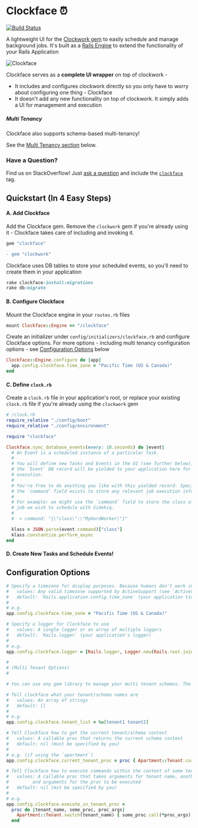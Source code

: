 # Clockface ⏰

[![Build Status](https://travis-ci.org/abhchand/clockface.svg?branch=master)](https://travis-ci.org/abhchand/clockface)

A lightweight UI for the [Clockwork gem](https://github.com/Rykian/clockwork) to easily schedule and manage background jobs. It's built as a [Rails Engine](http://guides.rubyonrails.org/engines.html) to extend the functionality of your Rails Application

![Clockface](https://gitlab.com/abhchand/clockface/raw/master/meta/screenshot.png)

Clockface serves as a **complete UI wrapper** on top of clockwork -

- It includes and configures clockwork directly so you only have to worry about configuring one thing - Clockface
- It doesn't add any new functionality on top of clockwork. It simply adds a UI for management and execution

##### Multi Tenancy

Clockface also supports schema-based multi-tenancy!

See the [Multi Tenancy section](#multi_tenancy) below.

### Have a Question?

Find us on StackOverflow! Just [ask a question](https://stackoverflow.com/questions/ask) and include the [`clockface`](https://stackoverflow.com/questions/tagged/clockface) tag.


## Quickstart (In 4 Easy Steps)

#### A. Add Clockface

Add the Clockface gem. Remove the `clockwork` gem if you're already using it - Clockface takes care of including and invoking it.

```ruby
gem "clockface"
```

```diff
- gem "clockwork"
```

Clockface uses DB tables to store your scheduled events, so you'll need to create them in your application

```ruby
rake clockface:install:migrations
rake db:migrate
```

#### B. Configure Clockface

Mount the Clockface engine in your `routes.rb` files

```ruby
mount Clockface::Engine => "/clockface"
```

Create an initializer under `config/initializers/clockface.rb` and configure Clockface options. For more options - including multi tenancy configuration options - see [Configuration Options](#configuration_options) below

```ruby
Clockface::Engine.configure do |app|
  app.config.clockface.time_zone = "Pacific Time (US & Canada)"
end
```

#### C. Define `clock.rb`

Create a `clock.rb` file in your application's root, or replace your existing `clock.rb` file if you're already using the `clockwork` gem

```ruby
# /clock.rb
require_relative "./config/boot"
require_relative "./config/environment"

require "clockface"

Clockface.sync_database_events(every: 10.seconds) do |event|
  # An Event is a scheduled instance of a particular Task.
  #
  # You will define new Tasks and Events in the UI (see further below), and
  # the `Event` DB record will be yielded to your application here for
  # execution.
  #
  # You're free to do anything you like with this yielded record. Specifically,
  # the `command` field exists to store any relevant job execution information.
  #
  # For example: we might use the `command` field to store the class of the
  # job we wish to schedule with Sidekiq.
  #
  #  > command: "{\"class\":\"MyHardWorker\"}"

  klass = JSON.parse(event.command)["class"]
  klass.constantize.perform_async
end
```

#### D. Create New Tasks and Schedule Events!




## <a name="configuration_options"></a>Configuration Options

```ruby
# Specify a timezone for display purposes. Because humans don't work in UTC.
#   values: Any valid timezone supported by ActiveSupport (see `ActiveSupport::TimeZone::MAPPING.keys`)
#   default: `Rails.application.config.time_zone` (your application time zone)
#
# e.g.
app.config.clockface.time_zone = "Pacific Time (US & Canada)"

# Specify a logger for Clockface to use
#   values: A single logger or an array of multiple loggers
#   default: `Rails.logger` (your application's logger)
#
# e.g.
app.config.clockface.logger = [Rails.logger, Logger.new(Rails.root.join("log", "clockface.log"))]

#
# (Multi Tenant Options)
#

# You can use any gem library to manage your multi tenant schemas. The `apartment` gem is quite popular, so the examples below reference configuration using that gem

# Tell clockface what your tenant/schema names are
#   values: An array of strings
#   default: []
#
# e.g.
app.config.clockface.tenant_list = %w[tenant1 tenant2]

# Tell Clockface how to get the current tenant/schema context
#   values: A callable proc that returns the current schema context
#   default: nil (must be specified by you)
#
# e.g. (if using the `apartment`)
app.config.clockface.current_tenant_proc = proc { Apartment::Tenant.current }

# Tell Clockface how to execute commands within the context of some tenant/schema
#   values: A callable proc that takes arguments for tenant name, another proc to execute,
#         and arguments for the proc to be executed
#   default: nil (mst be specified by you)
#
# e.g.
app.config.clockface.execute_in_tenant_proc =
  proc do |tenant_name, some_proc, proc_args|
    Apartment::Tenant.switch(tenant_name) { some_proc.call(*proc_args) }
  end
```
